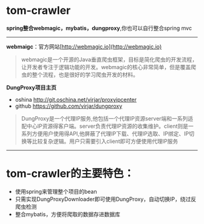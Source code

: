 # tom-crawler
**spring整合webmagic，mybatis，dungproxy**,你也可以自行整合spring mvc  

---
**webmaigc**：官方网站[http://webmagic.io](http://webmagic.io)
> webmagic是一个开源的Java垂直爬虫框架，目标是简化爬虫的开发流程，让开发者专注于逻辑功能的开发。webmagic的核心非常简单，但是覆盖爬虫的整个流程，也是很好的学习爬虫开发的材料。

**DungProxy项目主页**
- oshina http://git.oschina.net/virjar/proxyipcenter
- github https://github.com/virjar/dungproxy
> DungProxy是一个代理IP服务,他包括一个代理IP资源server端和一系列适配中心IP资源得客户端。server负责代理IP资源的收集维护。client则是一系列方便用户使用得API,他屏蔽了代理IP下载、代理IP选取、IP绑定、IP切换等比较复杂逻辑。用户只需要引入client即可方便使用代理IP服务

---
# tom-crawler的主要特色：
- 使用spring来管理整个项目的bean
- 只需实现DungProxyDownloader即可使用DungProxy，自动切换IP，绕过反爬虫检测
- 整合mybatis，方便将爬取的数据存进数据库

